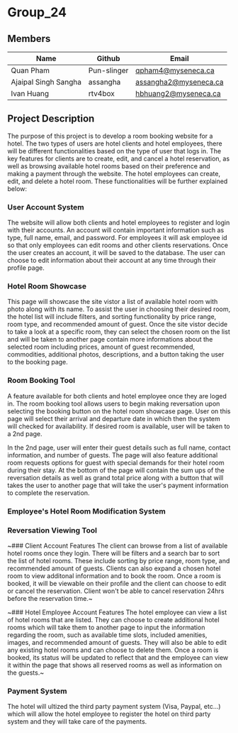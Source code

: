 # Group_24

## Members
| Name                 | Github      | Email                       |
| -------------------- | ----------- | --------------------------- |
| Quan Pham            | Pun-slinger | qpham4@myseneca.ca          |
| Ajaipal Singh Sangha | assangha    | assangha2@myseneca.ca       |
| Ivan Huang           | rtv4box     | hbhuang2@myseneca.ca        |

## Project Description
The purpose of this project is to develop a room booking website for a hotel. The two types of users are hotel clients and hotel employees, there will be different functionalities based on the type of user that logs in. The key features for clients are to create, edit, and cancel a hotel reservation, as well as browsing available hotel rooms based on their preference and making a payment through the website. The hotel employees can create, edit, and delete a hotel room. These functionalities will be further explained below:

### User Account System
The website will allow both clients and hotel employees to register and login with their accounts. An account will contain important information such as type, full name, email, and password. 
For employees it will ask employee id so that only employees can edit rooms and other clients reservations. Once the user creates an account, it will be saved to the database. The user can choose to edit information about their account at any time through their profile page.

### Hotel Room Showcase
This page will showcase the site vistor a list of available hotel room with photo along with its name. To assist the user in choosing their desired room, the hotel list will include filters, and sorting functionality by price range, room type, and recommended amount of guest. Once the site vistor decide to take a look at a specific room, they can select the chosen room on the list and will be taken to another page contain more informations about the selected room including prices, amount of guest recommended, commodities, additional photos, descriptions, and a button taking the user to the booking page. 

### Room Booking Tool
A feature available for both clients and hotel employee once they are loged in. The room booking tool allows users to begin making reversation upon selecting the booking button on the hotel room showcase page. User on this page will select their arrival and departure date in which then the system will checked for availability. If desired room is available, user will be taken to a 2nd page.

In the 2nd page, user will enter their guest details such as full name, contact information, and number of guests. The page will also feature additional room requests options for guest with special demands for their hotel room during their stay. At the bottom of the page will contain the sum ups of the reversation details as well as grand total price along with a button that will takes the user to another page that will take the user's payment information to complete the reservation.

### Employee's Hotel Room Modification System

### Reversation Viewing Tool

~### Client Account Features
The client can browse from a list of available hotel rooms once they login. There will be filters and a search bar to sort the list of hotel rooms. These include sorting by price range, room type, and recommended amount of guests. Clients can also expand a chosen hotel room to view additonal information and to book the room. Once a room is booked, it will be viewable on their profile and the client can choose to edit or cancel the reservation. Client won't be able to cancel reservation 24hrs before the reservation time.~

~### Hotel Employee Account Features
The hotel employee can view a list of hotel rooms that are listed. They can choose to create additional hotel rooms which will take them to another page to input the information regarding the room, such as available time slots, included amenities, images, and recommended amount of guests. They will also be able to edit any existing hotel rooms and can choose to delete them. Once a room is booked, its status will be updated to reflect that and the employee can view it within the page that shows all reserved rooms as well as information on the guests.~

### Payment System
The hotel will ultized the third party payment system (Visa, Paypal, etc...) which will allow the hotel employee to register the hotel on third party system and they will take care of the payments.

